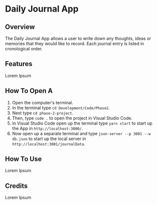# Daily Journal App

## Overview
The Daily Journal App allows a user to write down any thoughts, ideas or memories that they would like to record. Each journal entry is listed in cronological order.


## Features
Lorem Ipsum

## How To Open A
1. Open the computer's terminal.
2. In the terminal type `cd Development/Code/Phase2`.
3. Next type `cd phase-2-project`.
4. Then, type `code .` to open the project in Visual Studio Code.
5. In Visual Studio Code open up the terminal type `yarn start` to start up the App in `http://localhost:3000/`.
6. Now open up a separate terminal and type `json-server --p 3001 --w db.json` to start up the local server in `http://localhost:3001/journalData`.

## How To Use
Lorem Ipsum

## Credits
Lorem Ipsum
